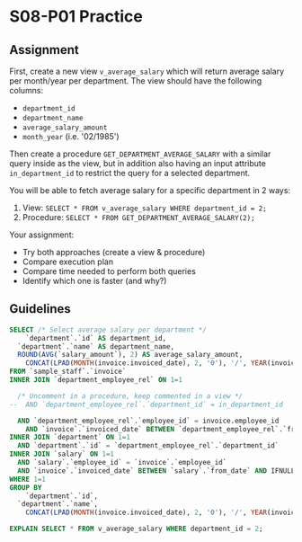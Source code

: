 # S08-P01 Practice

## Assignment

First, create a new view `v_average_salary` which will return average salary per month/year per department. The view should have the following columns:

* `department_id`
* `department_name`
* `average_salary_amount`
* `month_year` (i.e. '02/1985')

Then create a procedure `GET_DEPARTMENT_AVERAGE_SALARY` with a similar query inside as the view, but in addition also having an input attribute `in_department_id` to restrict the query for a selected department.

You will be able to fetch average salary for a specific department in 2 ways:

1. View: `SELECT * FROM v_average_salary WHERE department_id = 2;`
2. Procedure: `SELECT * FROM GET_DEPARTMENT_AVERAGE_SALARY(2);`

Your assignment:

* Try both approaches (create a view & procedure)
* Compare execution plan
* Compare time needed to perform both queries
* Identify which one is faster (and why?)

## Guidelines

```sql
SELECT /* Select average salary per department */
	`department`.`id` AS department_id,
  `department`.`name` AS department_name,
  ROUND(AVG(`salary_amount`), 2) AS average_salary_amount,
	CONCAT(LPAD(MONTH(invoice.invoiced_date), 2, '0'), '/', YEAR(invoice.invoiced_date)) AS month_year
FROM `sample_staff`.`invoice`
INNER JOIN `department_employee_rel` ON 1=1

  /* Uncomment in a procedure, keep commented in a view */
--  AND `department_employee_rel`.`department_id` = in_department_id

  AND `department_employee_rel`.`employee_id` = invoice.employee_id
	AND `invoice`.`invoiced_date` BETWEEN `department_employee_rel`.`from_date` AND IFNULL(`department_employee_rel`.`to_date`, '2002-08-01')
INNER JOIN `department` ON 1=1
  AND `department`.`id` = `department_employee_rel`.`department_id`
INNER JOIN `salary` ON 1=1
  AND `salary`.`employee_id` = `invoice`.`employee_id`
  AND `invoice`.`invoiced_date` BETWEEN `salary`.`from_date` AND IFNULL(`salary`.`to_date`, '2002-08-01')
WHERE 1=1
GROUP BY
	`department`.`id`,
  `department`.`name`,
	CONCAT(LPAD(MONTH(invoice.invoiced_date), 2, '0'), '/', YEAR(invoice.invoiced_date))
```

```sql
EXPLAIN SELECT * FROM v_average_salary WHERE department_id = 2;
```
